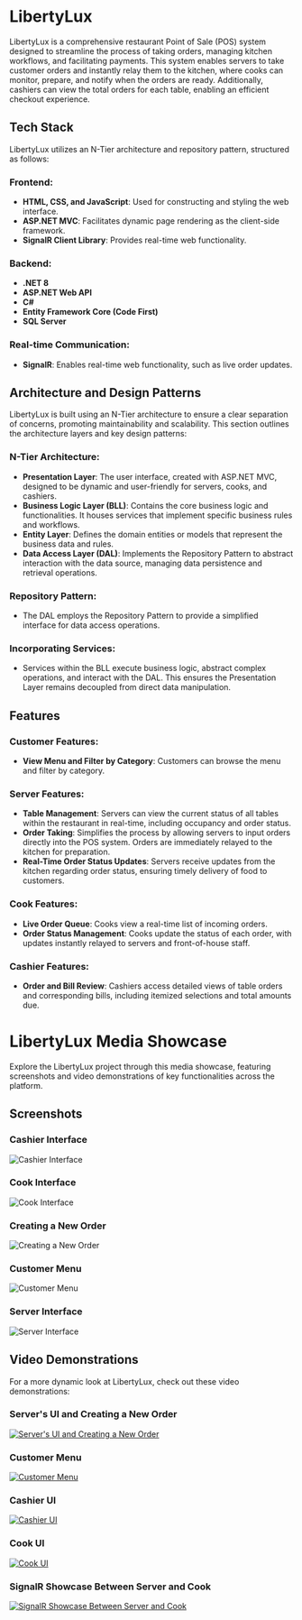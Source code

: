 # LibertyLux

LibertyLux is a comprehensive restaurant Point of Sale (POS) system designed to streamline the process of taking orders, managing kitchen workflows, and facilitating payments. This system enables servers to take customer orders and instantly relay them to the kitchen, where cooks can monitor, prepare, and notify when the orders are ready. Additionally, cashiers can view the total orders for each table, enabling an efficient checkout experience.

## Tech Stack

LibertyLux utilizes an N-Tier architecture and repository pattern, structured as follows:

### Frontend:

- **HTML, CSS, and JavaScript**: Used for constructing and styling the web interface.
- **ASP.NET MVC**: Facilitates dynamic page rendering as the client-side framework.
- **SignalR Client Library**: Provides real-time web functionality.

### Backend:

- **.NET 8**
- **ASP.NET Web API**
- **C#**
- **Entity Framework Core (Code First)**
- **SQL Server**

### Real-time Communication:

- **SignalR**: Enables real-time web functionality, such as live order updates.

## Architecture and Design Patterns

LibertyLux is built using an N-Tier architecture to ensure a clear separation of concerns, promoting maintainability and scalability. This section outlines the architecture layers and key design patterns:

### N-Tier Architecture:

- **Presentation Layer**: The user interface, created with ASP.NET MVC, designed to be dynamic and user-friendly for servers, cooks, and cashiers.
- **Business Logic Layer (BLL)**: Contains the core business logic and functionalities. It houses services that implement specific business rules and workflows.
- **Entity Layer**: Defines the domain entities or models that represent the business data and rules.
- **Data Access Layer (DAL)**: Implements the Repository Pattern to abstract interaction with the data source, managing data persistence and retrieval operations.

### Repository Pattern:

- The DAL employs the Repository Pattern to provide a simplified interface for data access operations.

### Incorporating Services:

- Services within the BLL execute business logic, abstract complex operations, and interact with the DAL. This ensures the Presentation Layer remains decoupled from direct data manipulation.

## Features

### Customer Features:

- **View Menu and Filter by Category**: Customers can browse the menu and filter by category.

### Server Features:

- **Table Management**: Servers can view the current status of all tables within the restaurant in real-time, including occupancy and order status.
- **Order Taking**: Simplifies the process by allowing servers to input orders directly into the POS system. Orders are immediately relayed to the kitchen for preparation.
- **Real-Time Order Status Updates**: Servers receive updates from the kitchen regarding order status, ensuring timely delivery of food to customers.

### Cook Features:

- **Live Order Queue**: Cooks view a real-time list of incoming orders.
- **Order Status Management**: Cooks update the status of each order, with updates instantly relayed to servers and front-of-house staff.

### Cashier Features:

- **Order and Bill Review**: Cashiers access detailed views of table orders and corresponding bills, including itemized selections and total amounts due.

# LibertyLux Media Showcase

Explore the LibertyLux project through this media showcase, featuring screenshots and video demonstrations of key functionalities across the platform.

## Screenshots

### Cashier Interface
![Cashier Interface](LibertyLux-Project-Media/CashierIndex.PNG "Cashier Interface")

### Cook Interface
![Cook Interface](LibertyLux-Project-Media/CookIndex.PNG "Cook Interface")

### Creating a New Order
![Creating a New Order](LibertyLux-Project-Media/CreateNewOrder.PNG "Creating a New Order")

### Customer Menu
![Customer Menu](LibertyLux-Project-Media/CustomerMenu.PNG "Customer Menu")

### Server Interface
![Server Interface](LibertyLux-Project-Media/ServerIndex.PNG "Server Interface")

## Video Demonstrations

For a more dynamic look at LibertyLux, check out these video demonstrations:

### Server's UI and Creating a New Order
[![Server's UI and Creating a New Order](https://img.youtube.com/vi/WI4lENJyeIU/0.jpg)](https://youtu.be/WI4lENJyeIU)

### Customer Menu
[![Customer Menu](https://img.youtube.com/vi/-pmu1QSZMcs/0.jpg)](https://youtu.be/-pmu1QSZMcs)

### Cashier UI
[![Cashier UI](https://img.youtube.com/vi/ZwJA6AOV23o/0.jpg)](https://youtu.be/ZwJA6AOV23o)

### Cook UI
[![Cook UI](https://img.youtube.com/vi/CZUAL7lO7Cc/0.jpg)](https://youtu.be/CZUAL7lO7Cc)

### SignalR Showcase Between Server and Cook
[![SignalR Showcase Between Server and Cook](https://img.youtube.com/vi/LtOp4MVrCrQ/0.jpg)](https://youtu.be/LtOp4MVrCrQ)
